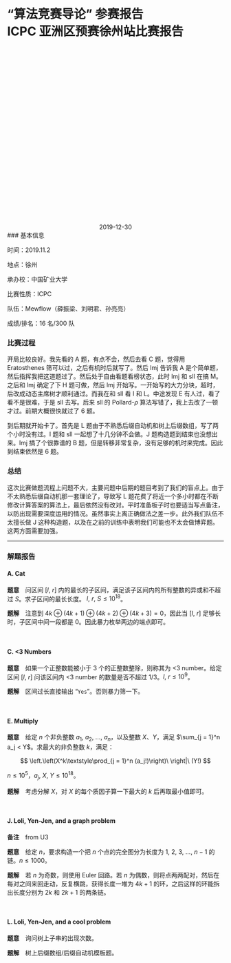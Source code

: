 <br>
<br>
<br>
<br>
<br>
<br>
<br>
<br>

# “算法竞赛导论” 参赛报告<br>ICPC 亚洲区预赛徐州站比赛报告

<br>
<br>
<br>
<br>
<br>
<br>
<br>
<br>
<br>
<br>
<br>
<br>
<br>
<br>
<br>
<br>
<br>
<br>
<br>
<br>
<br>
<br>
<br>
<br>

<center>2019-12-30</center>
### 基本信息

时间：2019.11.2

地点：徐州

承办校：中国矿业大学

比赛性质：ICPC

队伍：Mewflow（薛振梁、刘明君、孙亮亮）

成绩/排名：16 名/300 队

### 比赛过程

开局比较良好。我先看的 A 题，有点不会，然后去看 C 题，觉得用 Eratosthenes 筛可以过，之后有机时后就写了。然后 lmj 告诉我 A 是个简单题，然后指挥我把这道题过了。然后处于自由看题看榜状态，此时 lmj 和 sll 在搞 M。之后和 lmj 确定了下 H 题可做，然后 lmj 开始写。一开始写的大力分块，超时，后改成动态主席树才顺利通过。而我在和 sll 看 I 和 L。中途发现 E 有人过，看了看不是很难，于是 sll 去写。后来 sll 的 Pollard-$ρ$ 算法写错了，我上去改了一顿才过。前期大概很快就过了 $6$ 题。

到后期就开始卡了。首先是 L 题由于不熟悉后缀自动机和树上后缀数组，写了两个小时没有过。I 题和 sll 一起想了十几分钟不会做。J 题构造题到结束也没想出来。lmj 搞了个很靠谱的 B 题，但是转移非常复杂，没有足够的机时来完成。因此到结束依然是 $6$ 题。

### 总结

这次比赛做题流程上问题不大，主要问题中后期的题目考到了我们的盲点上。由于不太熟悉后缀自动机那一套理论了，导致写 L 题花费了将近一个多小时都在不断修改计算答案的算法上，最后依然没有改对。平时准备板子时也要适当写点备注，以防出现需要深度运用的情况。虽然事实上离正确做法之差一步。此外我们队伍不太擅长做 J 这种构造题，以及在之前的训练中表明我们可能也不太会做博弈题。这两方面需要加强。

***

### 解题报告

#### A. Cat

**题意**　问区间 $[l,\ r]$ 内的最长的子区间，满足该子区间内的所有整数的异或和不超过 $S$。求子区间的最长长度。 $l,\ r,\ S \leqslant 10^{18}$。

**题解**　注意到 $4k \oplus (4k+1) \oplus (4k+2) \oplus (4k+3) = 0$，因此当 $[l,\ r]$ 足够长时，子区间中间一段都是 $0$。因此暴力枚举两边的端点即可。

<br>

#### C. <3 Numbers

**题意**　如果一个正整数能被小于 $3$ 个的正整数整除，则称其为 <3 number。给定区间 $[l,\ r]$ 问该区间内 <3 number 的数量是否不超过 $1/3$。$l,\ r \leqslant 10^9$。

**题解**　区间过长直接输出 “`Yes`”。否则暴力筛一下。

<br>

#### E. Multiply

**题意**　给定 $n$ 个非负整数 $a_1,\ a_2,\ ...,\ a_n$，以及整数 $X$、$Y$，满足 $\sum_{j = 1}^n a_j < Y$。求最大的非负整数 $k$，满足：

$$
\left.\left(X^k\textstyle\prod_{j = 1}^n (a_j!)\right)\ \right|\ (Y!)
$$

$n \leqslant 10^5$，$a_j,\ X,\ Y \leqslant 10^{18}$。

**题解**　考虑分解 $X$，对 $X$ 的每个质因子算一下最大的 $k$ 后再取最小值即可。

<br>

#### J. Loli, Yen-Jen, and a graph problem

**备注**　from U3

**题意**　给定 $n$，要求构造一个把 $n$ 个点的完全图分为长度为 $1,\ 2,\ 3,\ ...,\ n - 1$ 的链。$n \leqslant 1000$。

**题解**　若 $n$ 为奇数，则使用 Euler 回路。若 $n$ 为偶数，则将点两两配对，然后在每对之间来回走动，反复横跳，获得长度一堆为 $4k + 1$ 的环，之后这样的环能拆出长度分别为 $2k$ 和 $2k + 1$ 的两条链。

<br>

#### L. Loli, Yen-Jen, and a cool problem

**题意**　询问树上子串的出现次数。

**题解**　树上后缀数组/后缀自动机模板题。



